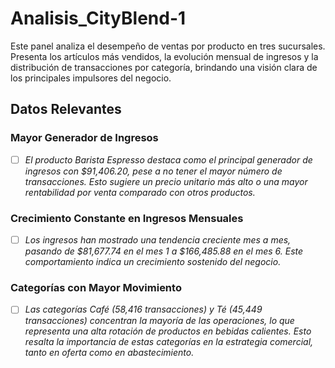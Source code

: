 # Analisis_CityBlend-1
Este panel analiza el desempeño de ventas por producto en tres sucursales. Presenta los artículos más vendidos, la evolución mensual de ingresos y la distribución de transacciones por categoría, brindando una visión clara de los principales impulsores del negocio.
## Datos Relevantes
### Mayor Generador de Ingresos
- [ ] *El producto Barista Espresso destaca como el principal generador de ingresos con $91,406.20, pese a no tener el mayor número de transacciones. Esto sugiere un precio unitario más alto o una mayor rentabilidad por venta comparado con otros productos.*
### Crecimiento Constante en Ingresos Mensuales
- [ ] *Los ingresos han mostrado una tendencia creciente mes a mes, pasando de $81,677.74 en el mes 1 a $166,485.88 en el mes 6. Este comportamiento indica un crecimiento sostenido del negocio.*
### Categorías con Mayor Movimiento
- [ ] *Las categorías Café (58,416 transacciones) y Té (45,449 transacciones) concentran la mayoría de las operaciones, lo que representa una alta rotación de productos en bebidas calientes. Esto resalta la importancia de estas categorías en la estrategia comercial, tanto en oferta como en abastecimiento.*
